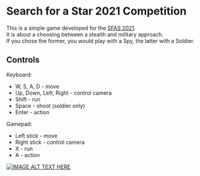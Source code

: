 # Search for a Star 2021 Competition #

This is a simple game developed for the [SFAS 2021](https://itch.io/jam/sfas-games-programming-2021).  
It is about a choosing between a stealth and military approach.  
If you chose the former, you would play with a Spy, the latter with a Soldier.  

## Controls

Keyboard:
* W, S, A, D - move
* Up, Down, Left, Right - control camera
* Shift - run
* Space - shoot (soldier only)
* Enter - action

Gamepad:
* Left stick - move
* Right stick - control camera
* X - run
* A - action

[![IMAGE ALT TEXT HERE](http://img.youtube.com/vi/bUeF0oQgJco/0.jpg)](https://youtu.be/bUeF0oQgJco)
